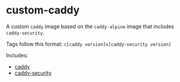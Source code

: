 # custom-caddy

A custom `caddy` image based on the `caddy-alpine` image that includes `caddy-security`.

Tags follow this format: `c[caddy version]s[caddy-security version]`

Includes:

- [caddy](https://github.com/caddyserver/caddy)
- [caddy-security](https://github.com/greenpau/caddy-security)
